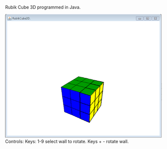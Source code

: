 Rubik Cube 3D programmed in Java.

![alt text](https://github.com/mateuszpawlowski-programmer/RubikCube3D/blob/main/RubikCube3D.png)<br>
Controls: Keys: 1-9 select wall to rotate. Keys + - rotate wall.
